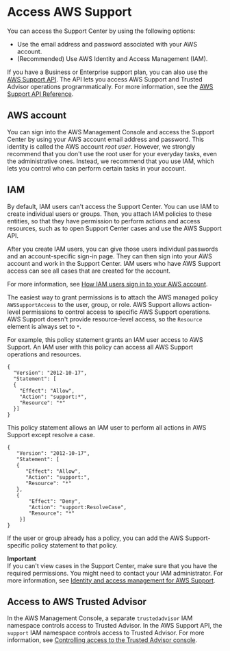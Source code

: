 # Access AWS Support<a name="accessing-support"></a>

You can access the Support Center by using the following options:
+ Use the email address and password associated with your AWS account\.
+ \(Recommended\) Use AWS Identity and Access Management \(IAM\)\. 

If you have a Business or Enterprise support plan, you can also use the [AWS Support API](Welcome.md)\. The API lets you access AWS Support and Trusted Advisor operations programmatically\. For more information, see the [AWS Support API Reference](https://docs.aws.amazon.com/awssupport/latest/APIReference/Welcome.html)\.

## AWS account<a name="root-account"></a>

 You can sign into the AWS Management Console and access the Support Center by using your AWS account email address and password\. This identity is called the AWS account *root user*\. However, we strongly recommend that you don't use the root user for your everyday tasks, even the administrative ones\. Instead, we recommend that you use IAM, which lets you control who can perform certain tasks in your account\. 

## IAM<a name="iam"></a>

By default, IAM users can't access the Support Center\. You can use IAM to create individual users or groups\. Then, you attach IAM policies to these entities, so that they have permission to perform actions and access resources, such as to open Support Center cases and use the AWS Support API\.

After you create IAM users, you can give those users individual passwords and an account\-specific sign\-in page\. They can then sign into your AWS account and work in the Support Center\. IAM users who have AWS Support access can see all cases that are created for the account\.

For more information, see [How IAM users sign in to your AWS account](https://docs.aws.amazon.com/IAM/latest/UserGuide/WhatUsersNeedToKnow.html)\.

The easiest way to grant permissions is to attach the AWS managed policy `AWSSupportAccess` to the user, group, or role\. AWS Support allows action\-level permissions to control access to specific AWS Support operations\. AWS Support doesn't provide resource\-level access, so the `Resource` element is always set to `*`\. 

For example, this policy statement grants an IAM user access to AWS Support\. An IAM user with this policy can access all AWS Support operations and resources\.

```
{
  "Version": "2012-10-17",
  "Statement": [
  {
    "Effect": "Allow",
    "Action": "support:*",
    "Resource": "*"
  }]
}
```

This policy statement allows an IAM user to perform all actions in AWS Support except resolve a case\.

```
{
   "Version": "2012-10-17",
   "Statement": [
   {
      "Effect": "Allow",
      "Action": "support:",
      "Resource": "*"
   },
   {
       "Effect": "Deny",
       "Action": "support:ResolveCase",
       "Resource": "*"
    }]
}
```

If the user or group already has a policy, you can add the AWS Support\-specific policy statement to that policy\. 

**Important**  
If you can't view cases in the Support Center, make sure that you have the required permissions\. You might need to contact your IAM administrator\. For more information, see [Identity and access management for AWS Support](security-iam.md)\.

## Access to AWS Trusted Advisor<a name="access-to-trusted-advisor"></a>

In the AWS Management Console, a separate `trustedadvisor` IAM namespace controls access to Trusted Advisor\. In the AWS Support API, the `support` IAM namespace controls access to Trusted Advisor\. For more information, see [Controlling access to the Trusted Advisor console](http://aws.amazon.com/premiumsupport/ta-iam/)\.

